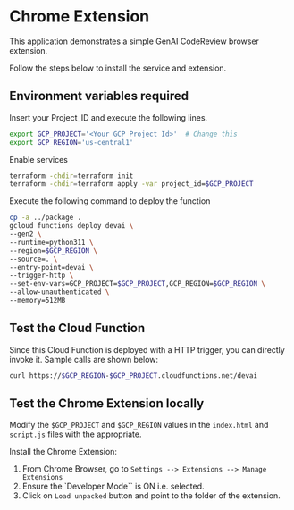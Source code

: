 # Chrome Extension

This application demonstrates a simple GenAI CodeReview browser extension.

Follow the steps below to install the service and extension.

## Environment variables required

Insert your Project_ID and execute the following lines.

```bash
export GCP_PROJECT='<Your GCP Project Id>'  # Change this
export GCP_REGION='us-central1'  
```

Enable services
   ```bash
   terraform -chdir=terraform init
   terraform -chdir=terraform apply -var project_id=$GCP_PROJECT
   ```

Execute the following command to deploy the function

   ```bash
   cp -a ../package .
   gcloud functions deploy devai \
   --gen2 \
   --runtime=python311 \
   --region=$GCP_REGION \
   --source=. \
   --entry-point=devai \
   --trigger-http \
   --set-env-vars=GCP_PROJECT=$GCP_PROJECT,GCP_REGION=$GCP_REGION \
   --allow-unauthenticated \
   --memory=512MB
   ```

## Test the Cloud Function

Since this Cloud Function is deployed with a HTTP trigger, you can directly invoke it. Sample calls are shown below:

```bash
curl https://$GCP_REGION-$GCP_PROJECT.cloudfunctions.net/devai
```

## Test the Chrome Extension locally

Modify the `$GCP_PROJECT` and `$GCP_REGION` values in the `index.html` and `script.js` files with the appropriate.

Install the Chrome Extension:

1. From Chrome Browser, go to `Settings --> Extensions --> Manage Extensions`
2. Ensure the `Developer Mode`` is ON i.e. selected.
3. Click on `Load unpacked` button and point to the folder of the extension.
